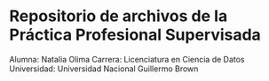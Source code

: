 # Repositorio de archivos de la Práctica Profesional Supervisada

Alumna: Natalia Olima
Carrera: Licenciatura en Ciencia de Datos
Universidad: Universidad Nacional Guillermo Brown
